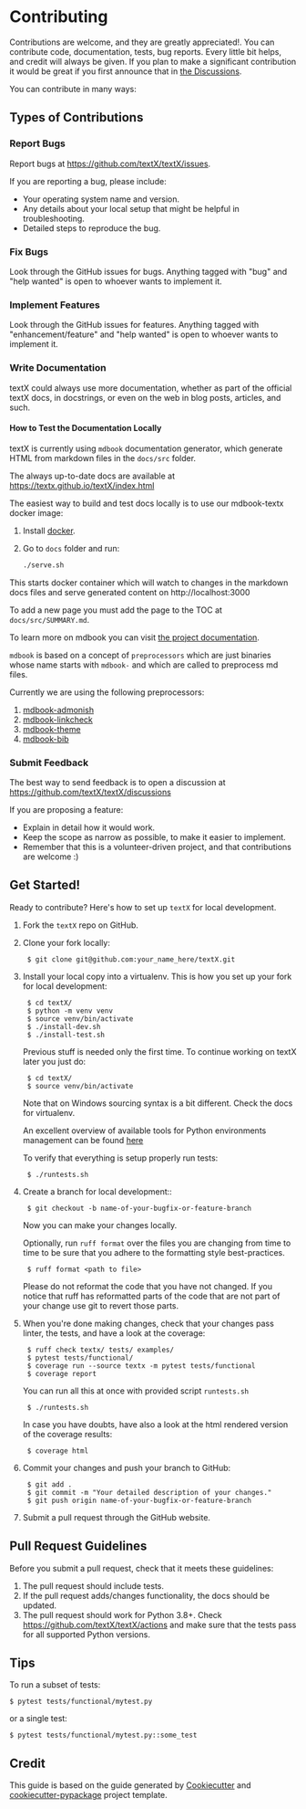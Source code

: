 # Contributing

Contributions are welcome, and they are greatly appreciated!. You can contribute
code, documentation, tests, bug reports. Every little bit helps, and credit will
always be given. If you plan to make a significant contribution it would be
great if you first announce that in [the
Discussions](https://github.com/textX/textX/discussions).

You can contribute in many ways:


## Types of Contributions


### Report Bugs

Report bugs at https://github.com/textX/textX/issues.

If you are reporting a bug, please include:

- Your operating system name and version.
- Any details about your local setup that might be helpful in troubleshooting.
- Detailed steps to reproduce the bug.


### Fix Bugs

Look through the GitHub issues for bugs. Anything tagged with "bug" and "help
wanted" is open to whoever wants to implement it.


### Implement Features

Look through the GitHub issues for features. Anything tagged with
"enhancement/feature" and "help wanted" is open to whoever wants to implement
it.


### Write Documentation

textX could always use more documentation, whether as part of the official textX
docs, in docstrings, or even on the web in blog posts, articles, and such.

#### How to Test the Documentation Locally

textX is currently using `mdbook` documentation generator, which generate HTML
from markdown files in the `docs/src` folder.

The always up-to-date docs are available at https://textx.github.io/textX/index.html

The easiest way to build and test docs locally is to use our mdbook-textx docker
image:

1. Install [docker](https://docs.docker.com/engine/install/).
2. Go to `docs` folder and run:

    ```sh
    ./serve.sh
    ```

This starts docker container which will watch to changes in the markdown docs
files and serve generated content on http://localhost:3000

To add a new page you must add the page to the TOC at `docs/src/SUMMARY.md`.

To learn more on mdbook you can visit [the project
documentation](https://rust-lang.github.io/mdBook/).

`mdbook` is based on a concept of `preprocessors` which are just binaries whose
name starts with `mdbook-` and which are called to preprocess md files.

Currently we are using the following preprocessors:

1. [mdbook-admonish](https://github.com/tommilligan/mdbook-admonish)
2. [mdbook-linkcheck](https://github.com/Michael-F-Bryan/mdbook-linkcheck)
3. [mdbook-theme](https://github.com/zjp-CN/mdbook-theme)
4. [mdbook-bib](https://github.com/francisco-perez-sorrosal/mdbook-bib)


### Submit Feedback

The best way to send feedback is to open a discussion at
https://github.com/textX/textX/discussions

If you are proposing a feature:

- Explain in detail how it would work.
- Keep the scope as narrow as possible, to make it easier to implement.
- Remember that this is a volunteer-driven project, and that contributions are
  welcome :)


## Get Started!

Ready to contribute? Here's how to set up `textX` for local development.

1. Fork the `textX` repo on GitHub.
2. Clone your fork locally:

        $ git clone git@github.com:your_name_here/textX.git

3. Install your local copy into a virtualenv. This is how you set up your fork
   for local development:

        $ cd textX/
        $ python -m venv venv
        $ source venv/bin/activate
        $ ./install-dev.sh
        $ ./install-test.sh

    Previous stuff is needed only the first time. To continue working on textX
    later you just do:

        $ cd textX/
        $ source venv/bin/activate

    Note that on Windows sourcing syntax is a bit different. Check the docs for
    virtualenv.

    An excellent overview of available tools for Python environments management
    can be found
    [here](https://stackoverflow.com/questions/41573587/what-is-the-difference-between-venv-pyvenv-pyenv-virtualenv-virtualenvwrappe)

    To verify that everything is setup properly run tests:

        $ ./runtests.sh

4. Create a branch for local development::

        $ git checkout -b name-of-your-bugfix-or-feature-branch

   Now you can make your changes locally.

   Optionally, run `ruff format` over the files you are changing from time to
   time to be sure that you adhere to the formatting style best-practices.

        $ ruff format <path to file>

   Please do not reformat the code that you have not changed. If you notice that
   ruff has reformatted parts of the code that are not part of your change use
   git to revert those parts.

5. When you're done making changes, check that your changes pass linter, the
   tests, and have a look at the coverage:

        $ ruff check textx/ tests/ examples/
        $ pytest tests/functional/
        $ coverage run --source textx -m pytest tests/functional
        $ coverage report

   You can run all this at once with provided script `runtests.sh`

        $ ./runtests.sh

   In case you have doubts, have also a look at the html rendered version of
   the coverage results:

        $ coverage html

6. Commit your changes and push your branch to GitHub:

        $ git add .
        $ git commit -m "Your detailed description of your changes."
        $ git push origin name-of-your-bugfix-or-feature-branch

7. Submit a pull request through the GitHub website.


## Pull Request Guidelines

Before you submit a pull request, check that it meets these guidelines:

1. The pull request should include tests.
2. If the pull request adds/changes functionality, the docs should be updated.
3. The pull request should work for Python 3.8+. Check
   https://github.com/textX/textX/actions and make sure that the tests pass for
   all supported Python versions.


## Tips

To run a subset of tests:

```
$ pytest tests/functional/mytest.py
```

or a single test:

```
$ pytest tests/functional/mytest.py::some_test
```

## Credit

This guide is based on the guide generated by
[Cookiecutter](https://github.com/audreyr/cookiecutter) and
[cookiecutter-pypackage](https://github.com/audreyr/cookiecutter-pypackage)
project template.
